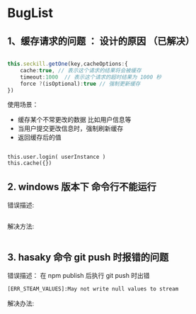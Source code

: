 # BugList

## 1、缓存请求的问题 ： 设计的原因 （已解决）

````ts

this.seckill.getOne(key,cacheOptions:{
    cache:true, // 表示这个请求的结果将会被缓存
    timeout:1000  // 表示这个请求的超时结果为 1000 秒
    force ?(isOptional):true // 强制更新缓存 
})

````

使用场景：

* 缓存某个不常更改的数据 比如用户信息等
* 当用户提交更改信息时，强制刷新缓存
* 返回缓存后的值

````TS

this.user.login( userInstance )
this.cache({})

````

## 2. windows 版本下 命令行不能运行

错误描述:

````cmd

````

解决方法:

````cmd

````

## 3. hasaky 命令 git push 时报错的问题

错误描述：
在 npm publish 后执行 git push 时出错

````cmd
[ERR_STEAM_VALUES]:May not write null values to stream
````

解决办法:
